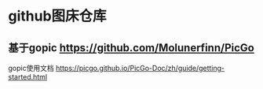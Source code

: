 # github图床仓库

## 基于gopic https://github.com/Molunerfinn/PicGo
gopic使用文档 https://picgo.github.io/PicGo-Doc/zh/guide/getting-started.html
